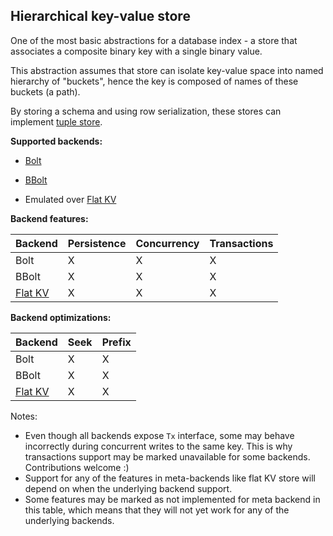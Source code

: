 ## Hierarchical key-value store

One of the most basic abstractions for a database index - a store that associates a composite
binary key with a single binary value.

This abstraction assumes that store can isolate key-value space into named hierarchy of "buckets",
hence the key is composed of names of these buckets (a path).

By storing a schema and using row serialization, these stores can implement [tuple store](./tuple-strict.md).

**Supported backends:**

* [Bolt](https://github.com/boltdb/bolt)
* [BBolt](https://github.com/coreos/bbolt)

* Emulated over [Flat KV](./kv-flat.md)

**Backend features:**

| Backend                 | Persistence | Concurrency | Transactions |
|-------------------------|-------------|-------------|--------------|
| Bolt                    | X           | X           | X            |
| BBolt                   | X           | X           | X            |
| [Flat KV](./kv-flat.md) | X           | X           | X            |

**Backend optimizations:**

| Backend                 | Seek | Prefix | 
|-------------------------|------|--------|
| Bolt                    | X    | X      |
| BBolt                   | X    | X      |
| [Flat KV](./kv-flat.md) | X    | X      |

Notes:

- Even though all backends expose `Tx` interface, some may behave incorrectly
  during concurrent writes to the same key. This is why transactions support
  may be marked unavailable for some backends. Contributions welcome :)
- Support for any of the features in meta-backends like flat KV store will depend
  on when the underlying backend support.
- Some features may be marked as not implemented for meta backend in this table,
  which means that they will not yet work for any of the underlying backends.